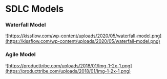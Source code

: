 # SDLC Models

### Waterfall Model

![https://kissflow.com/wp-content/uploads/2020/05/waterfall-model.png](https://kissflow.com/wp-content/uploads/2020/05/waterfall-model.png)

### Agile Model

![https://producttribe.com/uploads/2018/01/Img-1-2x-1.png](https://producttribe.com/uploads/2018/01/Img-1-2x-1.png)